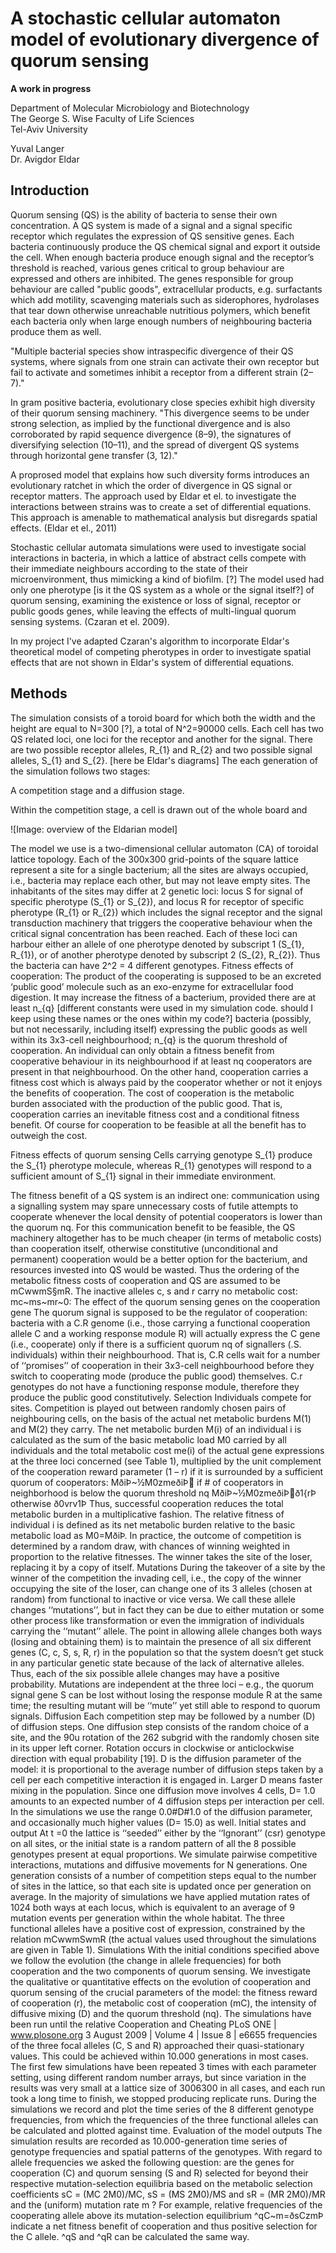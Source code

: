 A stochastic cellular automaton model of evolutionary divergence of quorum sensing
==================================================================================

**A work in progress**

Department of Molecular Microbiology and Biotechnology  
The George S. Wise Faculty of Life Sciences  
Tel-Aviv University

Yuval Langer  
Dr. Avigdor Eldar

Introduction
------------

Quorum sensing (QS) is the ability of bacteria to sense their own concentration.
A QS system is made of a signal and a signal specific receptor which regulates the expression of QS sensitive genes.
Each bacteria continuously produce the QS chemical signal and export it outside the cell.
When enough bacteria produce enough signal and the receptor’s threshold is reached, various genes critical to group behaviour are expressed and others are inhibited.
The genes responsible for group behaviour are called "public goods",
extracellular products, e.g. surfactants which add motility,
scavenging materials such as siderophores, hydrolases that tear down
otherwise unreachable nutritious polymers,
which benefit each bacteria only when large enough numbers of neighbouring
bacteria produce them as well.

"Multiple bacterial species show intraspecific
divergence of their QS systems, where signals from one strain can
activate their own receptor but fail to activate and sometimes inhibit
a receptor from a different strain (2–7)."

In gram positive bacteria, evolutionary close species exhibit
high diversity of their quorum sensing machinery. "This divergence
seems to be under strong selection, as implied by the functional
divergence and is also corroborated by rapid sequence divergence
(8–9), the signatures of diversifying selection (10–11), and the
spread of divergent QS systems through horizontal gene transfer
(3, 12)."

A proprosed model that explains how such diversity forms introduces an evolutionary ratchet
in which the order of divergence in QS signal or receptor matters.
The approach used by Eldar et el. to investigate the interactions between
strains was to create a set of differential equations.
This approach is amenable to mathematical analysis
but disregards spatial effects. (Eldar et el., 2011)

Stochastic cellular automata simulations were used to investigate social
interactions in bacteria, in which a lattice of abstract cells
compete with their immediate neighbours according to the state of their
microenvironment, thus mimicking a kind of biofilm. [?]
The model used had only one pherotype [is it the QS system as a whole or the signal itself?] of quorum sensing, examining the existence
or loss of signal, receptor or public goods genes, while leaving the effects of
multi-lingual quorum sensing systems. (Czaran et el. 2009).

In my project I've adapted Czaran's algorithm to incorporate Eldar's
theoretical model of competing pherotypes in order to investigate
spatial effects that are not shown in Eldar's system of differential equations.

Methods
-------

The simulation consists of a toroid board for which both the width and
the height are equal to N=300 [?], a total of N^2=90000 cells.
Each cell has two QS related loci, one loci for the receptor and
another for the signal.
There are two possible receptor alleles, R_{1} and R_{2} and two possible
signal alleles, S_{1} and S_{2}. [here be Eldar's diagrams]
The each generation of the simulation follows two stages:

A competition stage and a diffusion stage.

Within the competition stage, a cell is drawn out of the whole board and

![Image: overview of the Eldarian model]

The model we use is a two-dimensional cellular automaton (CA)
of toroidal lattice topology. Each of the 300x300 grid-points of the
square lattice represent a site for a single bacterium; all the sites
are always occupied, i.e., bacteria may replace each other, but
may not leave empty sites. The inhabitants of the sites may differ
at 2 genetic loci: locus S for signal of specific pherotype (S_{1} or S_{2}), and locus R for receptor of specific pherotype (R_{1} or R_{2}) 
which includes the signal receptor and the signal transduction machinery 
that triggers the cooperative behaviour when the critical signal 
concentration has been reached. Each of these loci can harbour either an allele of one pherotype denoted by subscript 1 (S_{1}, R_{1}), or of another pherotype denoted by subscript 2 (S_{2}, R_{2}). Thus the
bacteria can have 2^2 = 4 different genotypes.
Fitness effects of cooperation: The product of the cooperating
is supposed to be an excreted ‘public good’ molecule such as
an exo-enzyme for extracellular food digestion. It may increase the
fitness of a bacterium, provided there are at least n_{q} [different constants were used in my simulation code. should I keep using these names or the ones within my code?] bacteria
(possibly, but not necessarily, including itself) expressing the public goods as well within its 3x3-cell neighbourhood; n_{q} is the quorum
threshold of cooperation. An individual can only obtain a fitness
benefit from cooperative behaviour in its neighbourhood if at least
nq cooperators are present in that neighbourhood. On the other
hand, cooperation carries a fitness cost which is always paid by the
cooperator whether or not it enjoys the benefits of cooperation.
The cost of cooperation is the metabolic burden associated with
the production of the public good. That is, cooperation carries an inevitable fitness cost and a conditional fitness
benefit. Of course for cooperation to be feasible at all the
benefit has to outweigh the cost.

Fitness effects of quorum sensing
Cells carrying genotype S_{1} produce the S_{1} pherotype molecule,
whereas R_{1} genotypes will respond to a sufficient amount of S_{1} 
signal in their immediate environment.

The fitness benefit of a QS system is an indirect one:
communication using a signalling system may spare unnecessary costs of 
futile attempts to cooperate whenever the
local density of potential cooperators is lower than the quorum nq.
For this communication benefit to be feasible, the QS machinery
altogether has to be much cheaper (in terms of metabolic costs)
than cooperation itself, otherwise constitutive (unconditional and
permanent) cooperation would be a better option for the
bacterium, and resources invested into QS would be wasted.
Thus the ordering of the metabolic fitness costs of cooperation and
QS are assumed to be mCwwmS§mR. The inactive alleles c, s
and r carry no metabolic cost: mc~ms~mr~0:
The effect of the quorum sensing genes on the
cooperation gene
The quorum signal is supposed to be the regulator of
cooperation: bacteria with a C.R genome (i.e., those carrying a
functional cooperation allele C and a working response module R)
will actually express the C gene (i.e., cooperate) only if there is a
sufficient quorum nq of signallers (.S. individuals) within their
neighbourhood. That is, C.R cells wait for a number of
‘‘promises’’ of cooperation in their 3x3-cell neighbourhood before
they switch to cooperating mode (produce the public good)
themselves. C.r genotypes do not have a functioning response
module, therefore they produce the public good constitutively.
Selection
Individuals compete for sites. Competition is played out
between randomly chosen pairs of neighbouring cells, on the
basis of the actual net metabolic burdens M(1) and M(2) they
carry. The net metabolic burden M(i) of an individual i is
calculated as the sum of the basic metabolic load M0 carried by all
individuals and the total metabolic cost me(i) of the actual gene
expressions at the three loci concerned (see Table 1), multiplied by
the unit complement of the cooperation reward parameter (1 – r) if
it is surrounded by a sufficient quorum of cooperators:
MðiÞ~½M0zmeðiÞ if # of cooperators in neighborhood
is below the quorum threshold nq
MðiÞ~½M0zmeðiÞð1{rÞ otherwise ð0vrv1Þ
Thus, successful cooperation reduces the total metabolic burden
in a multiplicative fashion. The relative fitness of individual i is
defined as its net metabolic burden relative to the basic metabolic
load as M0=MðiÞ. In practice, the outcome of competition is
determined by a random draw, with chances of winning weighted
in proportion to the relative fitnesses. The winner takes the site of
the loser, replacing it by a copy of itself.
Mutations
During the takeover of a site by the winner of the competition
the invading cell, i.e., the copy of the winner occupying the site of
the loser, can change one of its 3 alleles (chosen at random) from
functional to inactive or vice versa. We call these allele changes
‘‘mutations’’, but in fact they can be due to either mutation or
some other process like transformation or even the immigration of
individuals carrying the ‘‘mutant’’ allele. The point in allowing
allele changes both ways (losing and obtaining them) is to maintain
the presence of all six different genes (C, c, S, s, R, r) in the
population so that the system doesn’t get stuck in any particular
genetic state because of the lack of alternative alleles. Thus, each of
the six possible allele changes may have a positive probability.
Mutations are independent at the three loci – e.g., the quorum
signal gene S can be lost without losing the response module R at
the same time; the resulting mutant will be ‘‘mute’’ yet still able to
respond to quorum signals.
Diffusion
Each competition step may be followed by a number (D) of
diffusion steps. One diffusion step consists of the random choice of
a site, and the 90u rotation of the 262 subgrid with the randomly
chosen site in its upper left corner. Rotation occurs in clockwise or
anticlockwise direction with equal probability [19]. D is the
diffusion parameter of the model: it is proportional to the average
number of diffusion steps taken by a cell per each competitive
interaction it is engaged in. Larger D means faster mixing in the
population. Since one diffusion move involves 4 cells, D= 1.0
amounts to an expected number of 4 diffusion steps per interaction
per cell. In the simulations we use the range 0.0#D#1.0 of the
diffusion parameter, and occasionally much higher values
(D= 15.0) as well.
Initial states and output
At t =0 the lattice is ‘‘seeded’’ either by the ‘‘Ignorant’’ (csr)
genotype on all sites, or the initial state is a random pattern of all
the 8 possible genotypes present at equal proportions. We simulate
pairwise competitive interactions, mutations and diffusive movements
for N generations. One generation consists of a number of
competition steps equal to the number of sites in the lattice, so that
each site is updated once per generation on average. In the
majority of simulations we have applied mutation rates of 1024
both ways at each locus, which is equivalent to an average of 9
mutation events per generation within the whole habitat. The
three functional alleles have a positive cost of expression,
constrained by the relation mCwwmSwmR (the actual values
used throughout the simulations are given in Table 1).
Simulations
With the initial conditions specified above we follow the
evolution (the change in allele frequencies) for both cooperation
and the two components of quorum sensing. We investigate the
qualitative or quantitative effects on the evolution of cooperation
and quorum sensing of the crucial parameters of the model: the
fitness reward of cooperation (r), the metabolic cost of cooperation
(mC), the intensity of diffusive mixing (D) and the quorum
threshold (nq). The simulations have been run until the relative
Cooperation and Cheating
PLoS ONE | www.plosone.org 3 August 2009 | Volume 4 | Issue 8 | e6655
frequencies of the three focal alleles (C, S and R) approached their
quasi-stationary values. This could be achieved within 10.000
generations in most cases. The first few simulations have been
repeated 3 times with each parameter setting, using different
random number arrays, but since variation in the results was very
small at a lattice size of 3006300 in all cases, and each run took a
long time to finish, we stopped producing replicate runs.
During the simulations we record and plot the time series of the
8 different genotype frequencies, from which the frequencies of the
three functional alleles can be calculated and plotted against time.
Evaluation of the model outputs
The simulation results are recorded as 10.000-generation time
series of genotype frequencies and spatial patterns of the
genotypes. With regard to allele frequencies we asked the following
question: are the genes for cooperation (C) and quorum sensing (S
and R) selected for beyond their respective mutation-selection
equilibria based on the metabolic selection coefficients sC = (MC
2M0)/MC, sS = (MS 2M0)/MS and sR = (MR 2M0)/MR and the
(uniform) mutation rate m ? For example, relative frequencies of
the cooperating allele above its mutation-selection equilibrium
^qC~m=ðsCzmÞ indicate a net fitness benefit of cooperation and
thus positive selection for the C allele. ^qS and ^qR can be
calculated the same way.